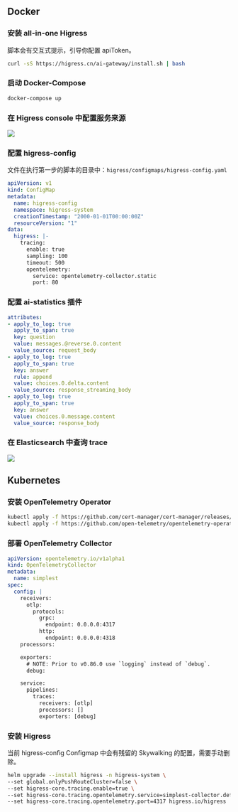 
## Docker 

### 安装 all-in-one Higress 

脚本会有交互式提示，引导你配置 apiToken。

```bash
curl -sS https://higress.cn/ai-gateway/install.sh | bash
```

### 启动 Docker-Compose

```bash
docker-compose up
```

### 在 Higress console 中配置服务来源

![](https://chengzw258.oss-cn-beijing.aliyuncs.com/Article/202503051020890.png)


### 配置 higress-config

文件在执行第一步的脚本的目录中：`higress/configmaps/higress-config.yaml`

```yaml
apiVersion: v1
kind: ConfigMap
metadata:
  name: higress-config
  namespace: higress-system
  creationTimestamp: "2000-01-01T00:00:00Z"
  resourceVersion: "1"
data:
  higress: |-
    tracing:
      enable: true
      sampling: 100
      timeout: 500
      opentelemetry:
        service: opentelemetry-collector.static
        port: 80
```

### 配置 ai-statistics 插件

```yaml
attributes:
- apply_to_log: true
  apply_to_span: true
  key: question
  value: messages.@reverse.0.content
  value_source: request_body
- apply_to_log: true
  apply_to_span: true
  key: answer
  rule: append
  value: choices.0.delta.content
  value_source: response_streaming_body
- apply_to_log: true
  apply_to_span: true
  key: answer
  value: choices.0.message.content
  value_source: response_body
```

### 在 Elasticsearch 中查询 trace

![](https://chengzw258.oss-cn-beijing.aliyuncs.com/Article/202503051255258.png)

## Kubernetes 

### 安装 OpenTelemetry Operator

```bash
kubectl apply -f https://github.com/cert-manager/cert-manager/releases/download/v1.17.0/cert-manager.yaml
kubectl apply -f https://github.com/open-telemetry/opentelemetry-operator/releases/latest/download/opentelemetry-operator.yaml
```

### 部署 OpenTelemetry Collector 

```yaml
apiVersion: opentelemetry.io/v1alpha1
kind: OpenTelemetryCollector
metadata:
  name: simplest
spec:
  config: |
    receivers:
      otlp:
        protocols:
          grpc:
            endpoint: 0.0.0.0:4317
          http:
            endpoint: 0.0.0.0:4318
    processors:

    exporters:
      # NOTE: Prior to v0.86.0 use `logging` instead of `debug`.
      debug:

    service:
      pipelines:
        traces:
          receivers: [otlp]
          processors: []
          exporters: [debug]
```

### 安装 Higress

当前 higress-config Configmap 中会有残留的 Skywalking 的配置，需要手动删除。

```bash
helm upgrade --install higress -n higress-system \
--set global.onlyPushRouteCluster=false \
--set higress-core.tracing.enable=true \
--set higress-core.tracing.opentelemetry.service=simplest-collector.default.svc.cluster.local \
--set higress-core.tracing.opentelemetry.port=4317 higress.io/higress
```